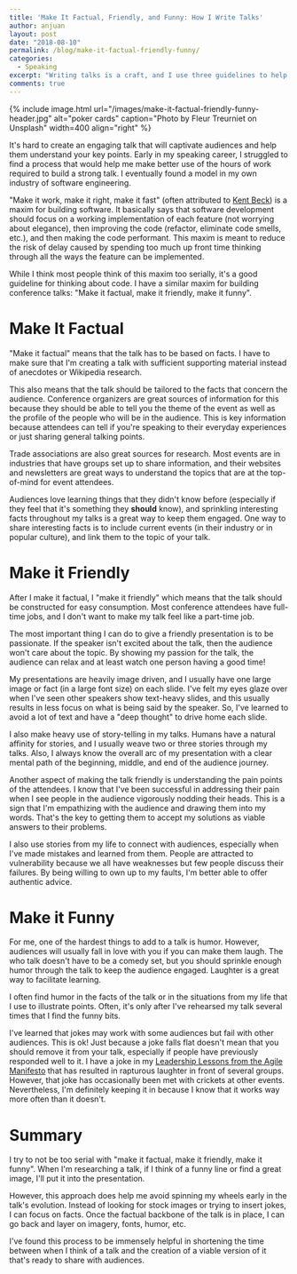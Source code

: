 ```yaml
---
title: 'Make It Factual, Friendly, and Funny: How I Write Talks'
author: anjuan
layout: post
date: "2018-08-10"
permalink: /blog/make-it-factual-friendly-funny/
categories:
  - Speaking
excerpt: "Writing talks is a craft, and I use three guidelines to help direct my process. I make my talks factual, friendly, and funny."
comments: true
---
```


{% include image.html url="/images/make-it-factual-friendly-funny-header.jpg" alt="poker cards" caption="Photo by Fleur Treurniet on Unsplash" width=400 align="right" %}

It's hard to create an engaging talk that will captivate audiences and help them understand your key points. Early in my speaking career, I struggled to find a process that would help me make better use of the hours of work required to build a strong talk. I eventually found a model in my own industry of software engineering.

"Make it work, make it right, make it fast" (often attributed to [Kent Beck](http://wiki.c2.com/?MakeItWorkMakeItRightMakeItFast)) is a maxim for building software. It basically says that software development should focus on a working implementation of each feature (not worrying about elegance), then improving the code (refactor, eliminate code smells, etc.), and then making the code performant. This maxim is meant to reduce the risk of delay caused by spending too much up front time thinking through all the ways the feature can be implemented.

While I think most people think of this maxim too serially, it's a good guideline for thinking about code. I have a similar maxim for building conference talks: "Make it factual, make it friendly, make it funny".

# Make It Factual

"Make it factual" means that the talk has to be based on facts. I have to make sure that I'm creating a talk with sufficient supporting material instead of anecdotes or Wikipedia research.

This also means that the talk should be tailored to the facts that concern the audience. Conference organizers are great sources of information for this because they should be able to tell you the theme of the event as well as the profile of the people who will be in the audience. This is key information because attendees can tell if you're speaking to their everyday experiences or just sharing general talking points.

Trade associations are also great sources for research. Most events are in industries that have groups set up to share information, and their websites and newsletters are great ways to understand the topics that are at the top-of-mind for event attendees.

Audiences love learning things that they didn't know before (especially if they feel that it's something they **should** know), and sprinkling interesting facts throughout my talks is a great way to keep them engaged. One way to share interesting facts is to include current events (in their industry or in popular culture), and link them to the topic of your talk.


# Make it Friendly

After I make it factual, I "make it friendly" which means that the talk should be constructed for easy consumption. Most conference attendees have full-time jobs, and I don't want to make my talk feel like a part-time job.

The most important thing I can do to give a friendly presentation is to be passionate. If the speaker isn't excited about the talk, then the audience won't care about the topic. By showing my passion for the talk, the audience can relax and at least watch one person having a good time!

My presentations are heavily image driven, and I usually have one large image or fact (in a large font size) on each slide. I've felt my eyes glaze over when I've seen other speakers show text-heavy slides, and this usually results in less focus on what is being said by the speaker. So, I've learned to avoid a lot of text and have a "deep thought" to drive home each slide.

I also make heavy use of story-telling in my talks. Humans have a natural affinity for stories, and I usually weave two or three stories through my talks. Also, I always know the overall arc of my presentation with a clear mental path of the beginning, middle, and end of the audience journey.

Another aspect of making the talk friendly is understanding the pain points of the attendees. I know that I've been successful in addressing their pain when I see people in the audience vigorously nodding their heads. This is a sign that I'm empathizing with the audience and drawing them into my words. That's the key to getting them to accept my solutions as viable answers to their problems.

I also use stories from my life to connect with audiences, especially when I've made mistakes and learned from them. People are attracted to vulnerability because we all have weaknesses but few people discuss their failures. By being willing to own up to my faults, I'm better able to offer authentic advice.

# Make it Funny

For me, one of the hardest things to add to a talk is humor. However, audiences will usually fall in love with you if you can make them laugh. The who talk doesn't have to be a comedy set, but you should sprinkle enough humor through the talk to keep the audience engaged. Laughter is a great way to facilitate learning.

I often find humor in the facts of the talk or in the situations from my life that I use to illustrate points. Often, it's only after I've rehearsed my talk several times that I find the funny bits.

I've learned that jokes may work with some audiences but fail with other audiences. This is ok! Just because a joke falls flat doesn't mean that you should remove it from your talk, especially if people have previously responded well to it.  I have a joke in my [Leadership Lessons from the Agile Manifesto](/talks/leadership-lessons-from-the-agile-manifesto/) that has resulted in rapturous laughter in front of several groups. However, that joke has occasionally been met with crickets at other events. Nevertheless, I'm definitely keeping it in because I know that it works way more often than it doesn't.

# Summary

I try to not be too serial with "make it factual, make it friendly, make it funny". When I'm researching a talk, if I think of a funny line or find a great image, I'll put it into the presentation.

However, this approach does help me avoid spinning my wheels early in the talk's evolution. Instead of looking for stock images or trying to insert jokes, I can focus on facts. Once the factual backbone of the talk is in place, I can go back and layer on imagery, fonts, humor, etc.

I've found this process to be immensely helpful in shortening the time between when I think of a talk and the creation of a viable version of it that's ready to share with audiences.